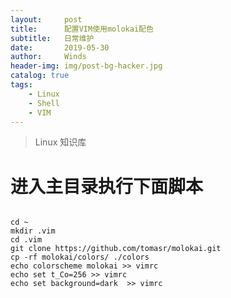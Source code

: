 ```yaml
---
layout:     post
title:      配置VIM使用molokai配色
subtitle:   日常维护
date:       2019-05-30
author:     Winds
header-img: img/post-bg-hacker.jpg
catalog: true
tags:
    - Linux
    - Shell
    - VIM
---
```


>Linux 知识库

# 进入主目录执行下面脚本

```shell

cd ~
mkdir .vim
cd .vim
git clone https://github.com/tomasr/molokai.git
cp -rf molokai/colors/ ./colors
echo colorscheme molokai >> vimrc
echo set t_Co=256 >> vimrc
echo set background=dark  >> vimrc

```